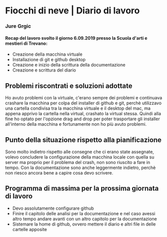 # Fiocchi di neve | Diario di lavoro
### Jure Grgic

#### Recap del lavoro svolto il giorno 6.09.2019 presso la Scuola d'arti e mestieri di Trevano:
- Creazione della macchina virtuale
- Installazione di git e github desktop
- Creazione e inizio della scrittura della documentazione
- Creazione e scrittura del diario

##  Problemi riscontrati e soluzioni adottate
Ho avuto problemi con la virtuale, c'erano sempre dei problemi e continuava crashare la macchina per colpa del installer di github e git, perchè utilizzavo una cartella condivisa tra la macchina virtuale e il desktop del mac, ma appena apprivo la cartella nella virtual, crashato la virtual stessa. Quindi alla fine ho optato per l'opzione drag and drop per poter trasportare gli installer all'interno della macchina e fortunamente non ho più avuto problemi.

##  Punto della situazione rispetto alla pianificazione
Sono molto indietro rispetto alle consegne che ci erano state assegnate, volevo concludere la configurazione della macchina locale con quella su server ma proprio per il problema del crash, non sono riuscito a fare in tempo. Con la documentazione sono anche leggermente indietro, perchè non riesco ancora bene a capire cosa devo scrivere. 

## Programma di massima per la prossima giornata di lavoro
 - Devo assolutamente configurare github
 - Finire il capitolo delle analisi per la documentazione e nel caso avessi altro tempo andare avanti con un altro capitolo per la            documentazione
 - Sistemare la home di github, ovvero mettere il diario e altri file in delle cartelle apposite
